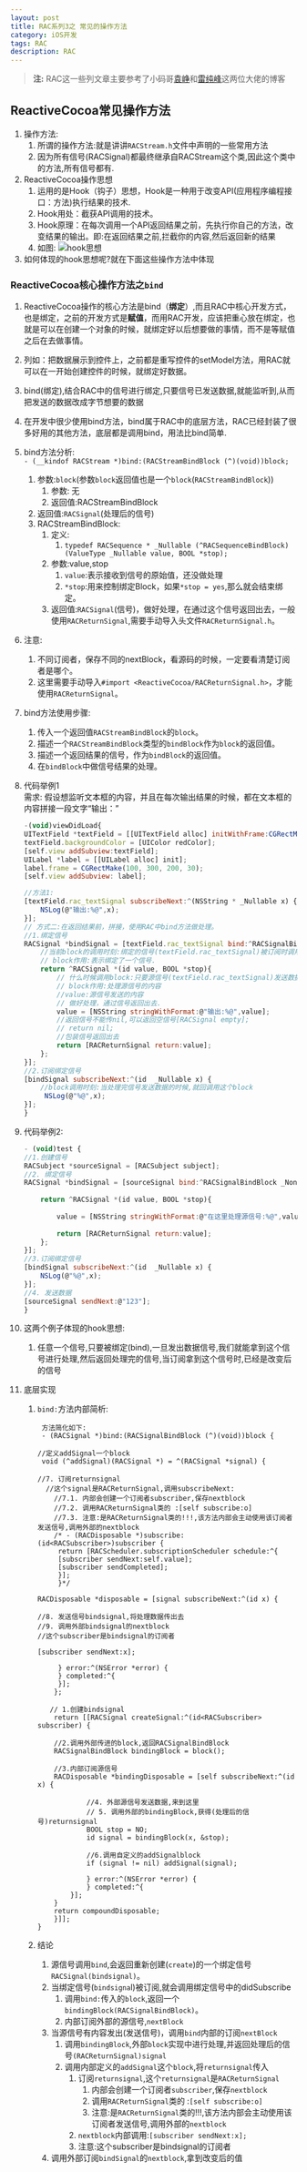 ```yaml
---
layout: post
title: RAC系列3之 常见的操作方法
category: iOS开发
tags: RAC
description: RAC
---
```


> **注:** RAC这一些列文章主要参考了小码哥[袁峥](http://www.jianshu.com/p/87ef6720a096)和[雷纯峰](http://blog.leichunfeng.com/blog/2016/02/27/mvvm-with-reactivecocoa/)这两位大佬的博客

## ReactiveCocoa常见操作方法

1. 操作方法:
    1. 所谓的操作方法:就是讲讲`RACStream.h`文件中声明的一些常用方法
    2. 因为所有信号(RACSignal)都最终继承自RACStream这个类,因此这个类中的方法,所有信号都有.
2. ReactiveCocoa操作思想
    1. 运用的是Hook（钩子）思想，Hook是一种用于改变API(应用程序编程接口：方法)执行结果的技术.
    2. Hook用处：截获API调用的技术。
    3. Hook原理：在每次调用一个API返回结果之前，先执行你自己的方法，改变结果的输出。即:在返回结果之前,拦截你的内容,然后返回新的结果
    4. 如图:
        ![hook思想](https://raw.githubusercontent.com/zhoghua123/imgsBed/master/hook.png)
3. 如何体现的hook思想呢?就在下面这些操作方法中体现

### ReactiveCocoa核心操作方法之`bind `     
1. ReactiveCocoa操作的核心方法是bind（**绑定**）,而且RAC中核心开发方式，也是绑定，之前的开发方式是**赋值**，而用RAC开发，应该把重心放在绑定，也就是可以在创建一个对象的时候，就绑定好以后想要做的事情，而不是等赋值之后在去做事情。
2. 列如：把数据展示到控件上，之前都是重写控件的setModel方法，用RAC就可以在一开始创建控件的时候，就绑定好数据。
3. bind(绑定),结合RAC中的信号进行绑定,只要信号已发送数据,就能监听到,从而把发送的数据改成字节想要的数据
4. 在开发中很少使用bind方法，bind属于RAC中的底层方法，RAC已经封装了很多好用的其他方法，底层都是调用bind，用法比bind简单.
5. bind方法分析:    
    `- (__kindof RACStream *)bind:(RACStreamBindBlock (^)(void))block;`
    1. 参数:`block`(参数`block`返回值也是一个`block`(`RACStreamBindBlock`))
        1. 参数: 无
        2. 返回值:RACStreamBindBlock
    2. 返回值:`RACSignal`(处理后的信号)
    3. RACStreamBindBlock:
        1. 定义:
            1. `typedef RACSequence * _Nullable (^RACSequenceBindBlock)(ValueType _Nullable value, BOOL *stop);`
        2. 参数:value,stop
            1. `value`:表示接收到信号的原始值，还没做处理
            2. `*stop`:用来控制绑定Block，如果`*stop = yes`,那么就会结束绑定。
        3. 返回值:`RACSignal`(信号)，做好处理，在通过这个信号返回出去，一般使用`RACReturnSignal`,需要手动导入头文件`RACReturnSignal.h`。
6. 注意:
    1. 不同订阅者，保存不同的nextBlock，看源码的时候，一定要看清楚订阅者是哪个。
    2. 这里需要手动导入`#import <ReactiveCocoa/RACReturnSignal.h>`，才能使用`RACReturnSignal`。
7. bind方法使用步骤:
    1. 传入一个返回值`RACStreamBindBlock`的`block`。
    2. 描述一个`RACStreamBindBlock`类型的`bindBlock`作为`block`的返回值。
    3. 描述一个返回结果的信号，作为`bindBlock`的返回值。
    4. 在`bindBlock`中做信号结果的处理。
8. 代码举例1        
    需求: 假设想监听文本框的内容，并且在每次输出结果的时候，都在文本框的内容拼接一段文字“输出：”
    
    ```javascript
    -(void)viewDidLoad{
    UITextField *textField = [[UITextField alloc] initWithFrame:CGRectMake(100, 100, 200, 30)];
    textField.backgroundColor = [UIColor redColor];
    [self.view addSubview:textField];
    UILabel *label = [[UILabel alloc] init];
    label.frame = CGRectMake(100, 300, 200, 30);
    [self.view addSubview: label];
    
    //方法1:
    [textField.rac_textSignal subscribeNext:^(NSString * _Nullable x) {
        NSLog(@"输出:%@",x);
    }];
    // 方式二:在返回结果前，拼接，使用RAC中bind方法做处理。
    //1.绑定信号
    RACSignal *bindSignal = [textField.rac_textSignal bind:^RACSignalBindBlock _Nonnull{
        //当前block的调用时刻:绑定的信号(textField.rac_textSignal)被订阅时调用
        // block作用:表示绑定了一个信号.
        return ^RACSignal *(id value, BOOL *stop){
            // 什么时候调用block:只要源信号(textField.rac_textSignal)发送数据，就会来到这个block。
            // block作用:处理源信号的内容
            //value:源信号发送的内容
            // 做好处理，通过信号返回出去.
            value = [NSString stringWithFormat:@"输出:%@",value];
            //返回信号不能传nil,可以返回空信号[RACSignal empty];
            // return nil;
            //包装信号返回出去
            return [RACReturnSignal return:value];
        };
    }];
    //2.订阅绑定信号
    [bindSignal subscribeNext:^(id  _Nullable x) {
        //block调用时刻:当处理完信号发送数据的时候,就回调用这个block
         NSLog(@"%@",x);
    }];
    }
    ```
9. 代码举例2:
    
    ```javascript
    - (void)test {
    //1.创建信号
    RACSubject *sourceSignal = [RACSubject subject];
    //2. 绑定信号
    RACSignal *bindSignal = [sourceSignal bind:^RACSignalBindBlock _Nonnull{
        
        return ^RACSignal *(id value, BOOL *stop){
            
            value = [NSString stringWithFormat:@"在这里处理源信号:%@",value];
            
            return [RACReturnSignal return:value];
        };
    }];
    //3.订阅绑定信号
    [bindSignal subscribeNext:^(id  _Nullable x) {
        NSLog(@"%@",x);
    }];
    //4. 发送数据
    [sourceSignal sendNext:@"123"];
    }
    ```
10. 这两个例子体现的hook思想:
    1. 任意一个信号,只要被绑定(bind),一旦发出数据信号,我们就能拿到这个信号进行处理,然后返回处理完的信号,当订阅拿到这个信号时,已经是改变后的信号
11. 底层实现
    1. `bind:`方法内部简析:
        
        ```
         方法简化如下:
         - (RACSignal *)bind:(RACSignalBindBlock (^)(void))block {
 
        //定义addSignal一个block
         void (^addSignal)(RACSignal *) = ^(RACSignal *signal) {
 
        //7. 订阅returnsignal
          //这个signal是RACReturnSignal,调用subscribeNext:
            //7.1. 内部会创建一个订阅者subscriber,保存nextblock
            //7.2. 调用RACReturnSignal类的 :[self subscribe:o]
            //7.3. 注意:是RACReturnSignal类的!!!,该方法内部会主动使用该订阅者发送信号,调用外部的nextblock
            /* - (RACDisposable *)subscribe:(id<RACSubscriber>)subscriber {
             return [RACScheduler.subscriptionScheduler schedule:^{
             [subscriber sendNext:self.value];
             [subscriber sendCompleted];
             }];
             }*/
 
        RACDisposable *disposable = [signal subscribeNext:^(id x) {
 
        //8. 发送信号bindsignal,将处理数据传出去
        //9. 调用外部bindsignal的nextblock
        //这个subscriber是bindsignal的订阅者
 
        [subscriber sendNext:x];
 
             } error:^(NSError *error) {
             } completed:^{
             }];
            };
 
           // 1.创建bindsignal
            return [[RACSignal createSignal:^(id<RACSubscriber> subscriber) {
 
            //2.调用外部传进的block,返回RACSignalBindBlock
            RACSignalBindBlock bindingBlock = block();
 
            //3.内部订阅源信号
            RACDisposable *bindingDisposable = [self subscribeNext:^(id x) {
 
                    //4. 外部源信号发送数据,来到这里
                    // 5. 调用外部的bindingBlock,获得(处理后的信号)returnsignal
                    BOOL stop = NO;
                    id signal = bindingBlock(x, &stop);
 
                    //6.调用自定义的addSignalblock
                    if (signal != nil) addSignal(signal);
 
                    } error:^(NSError *error) {
                    } completed:^{
                }];
            }
            return compoundDisposable;
            }]];
        }
        ```
    2. 结论
        1. 源信号调用`bind`,会返回重新创建(`create`)的一个绑定信号`RACSignal(bindsignal)`。
        2. 当绑定信号(`bindsigna`l)被订阅,就会调用绑定信号中的didSubscribe
            1. 调用`bind:`传入的`block`,返回一个`bindingBlock(RACSignalBindBlock)`。
            2. 内部订阅外部的源信号,`nextBlock`
        3. 当源信号有内容发出(发送信号)，调用`bind`内部的订阅`nextBlock`
            1. 调用`bindingBlock`,外部`block`实现中进行处理,并返回处理后的信号`(RACReturnSignal)signal`
            2. 调用内部定义的`addSignal`这个`block`,将`returnsignal`传入
                1. 订阅`returnsignal`,这个`returnsignal`是`RACReturnSignal`
                    1. 内部会创建一个订阅者`subscriber`,保存`nextblock`
                    2. 调用`RACReturnSignal`类的 :`[self subscribe:o]`
                    3. 注意:是`RACReturnSignal`类的!!!,该方法内部会主动使用该订阅者发送信号,调用外部的`nextblock`
                3. `nextblock`内部调用:`[subscriber sendNext:x];`
                4. 注意:这个subscriber是bindsignal的订阅者
        4. 调用外部订阅`bindSignal`的`nextblock`,拿到改变后的值
      


